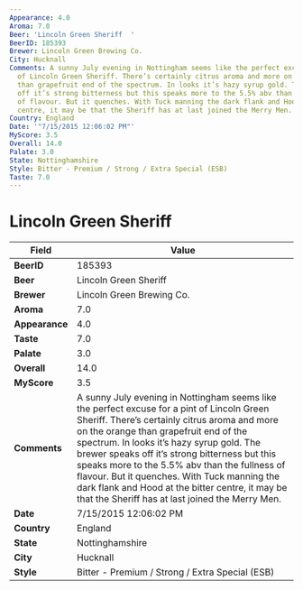```yaml
---
Appearance: 4.0
Aroma: 7.0
Beer: 'Lincoln Green Sheriff  '
BeerID: 185393
Brewer: Lincoln Green Brewing Co.
City: Hucknall
Comments: A sunny July evening in Nottingham seems like the perfect excuse for a pint
  of Lincoln Green Sheriff. There’s certainly citrus aroma and more on the orange
  than grapefruit end of the spectrum. In looks it’s hazy syrup gold. The brewer speaks
  off it’s strong bitterness but this speaks more to the 5.5% abv than the fullness
  of flavour. But it quenches. With Tuck manning the dark flank and Hood at the bitter
  centre, it may be that the Sheriff has at last joined the Merry Men.
Country: England
Date: '"7/15/2015 12:06:02 PM"'
MyScore: 3.5
Overall: 14.0
Palate: 3.0
State: Nottinghamshire
Style: Bitter - Premium / Strong / Extra Special (ESB)
Taste: 7.0
---
```


# Lincoln Green Sheriff  

| Field         | Value |
|---------------|-------|
| **BeerID** | 185393 |
| **Beer** | Lincoln Green Sheriff   |
| **Brewer** | Lincoln Green Brewing Co. |
| **Aroma** | 7.0 |
| **Appearance** | 4.0 |
| **Taste** | 7.0 |
| **Palate** | 3.0 |
| **Overall** | 14.0 |
| **MyScore** | 3.5 |
| **Comments** | A sunny July evening in Nottingham seems like the perfect excuse for a pint of Lincoln Green Sheriff. There’s certainly citrus aroma and more on the orange than grapefruit end of the spectrum. In looks it’s hazy syrup gold. The brewer speaks off it’s strong bitterness but this speaks more to the 5.5% abv than the fullness of flavour. But it quenches. With Tuck manning the dark flank and Hood at the bitter centre, it may be that the Sheriff has at last joined the Merry Men. |
| **Date** | 7/15/2015 12:06:02 PM |
| **Country** | England |
| **State** | Nottinghamshire |
| **City** | Hucknall |
| **Style** | Bitter - Premium / Strong / Extra Special (ESB) |
